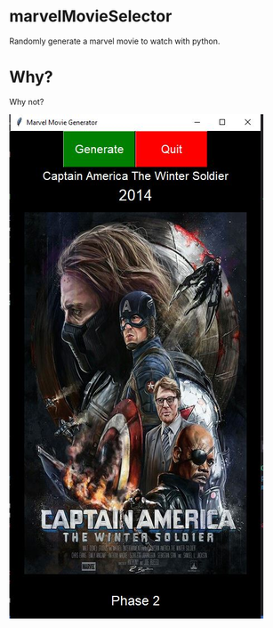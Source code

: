 # marvelMovieSelector
Randomly generate a marvel movie to watch with python.

# Why?
Why not?

![Screenshot](/sample.JPG)
